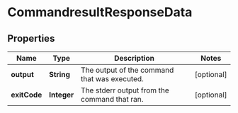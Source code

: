 
# CommandresultResponseData

## Properties
Name | Type | Description | Notes
------------ | ------------- | ------------- | -------------
**output** | **String** | The output of the command that was executed. |  [optional]
**exitCode** | **Integer** | The stderr output from the command that ran. |  [optional]



